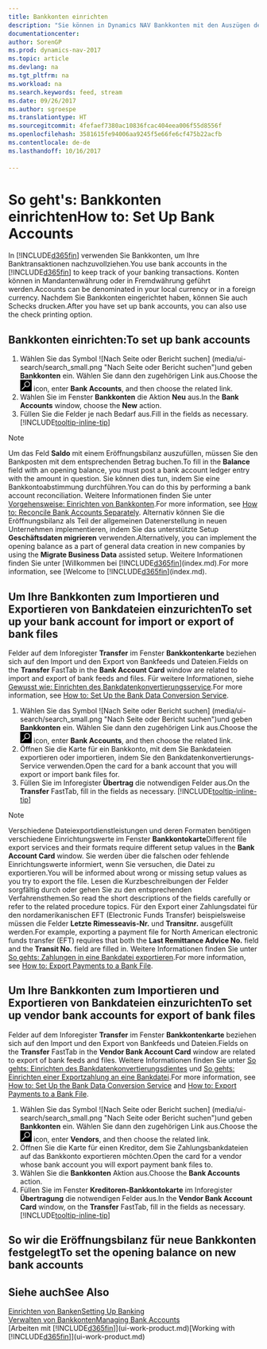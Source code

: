 ```yaml
---
title: Bankkonten einrichten
description: "Sie können in Dynamics NAV Bankkonten mit den Auszügen der Bank abstimmen."
documentationcenter: 
author: SorenGP
ms.prod: dynamics-nav-2017
ms.topic: article
ms.devlang: na
ms.tgt_pltfrm: na
ms.workload: na
ms.search.keywords: feed, stream
ms.date: 09/26/2017
ms.author: sgroespe
ms.translationtype: HT
ms.sourcegitcommit: 4fefaef7380ac10836fcac404eea006f55d8556f
ms.openlocfilehash: 3581615fe94006aa9245f5e66fe6cf475b22acfb
ms.contentlocale: de-de
ms.lasthandoff: 10/16/2017

---
```

# <a name="how-to-set-up-bank-accounts"></a><span data-ttu-id="cff76-103">So geht's: Bankkonten einrichten</span><span class="sxs-lookup"><span data-stu-id="cff76-103">How to: Set Up Bank Accounts</span></span>
<span data-ttu-id="cff76-104">In [!INCLUDE[d365fin](includes/d365fin_md.md)] verwenden Sie Bankkonten, um Ihre Banktransaktionen nachzuvollziehen.</span><span class="sxs-lookup"><span data-stu-id="cff76-104">You use bank accounts in the [!INCLUDE[d365fin](includes/d365fin_md.md)] to keep track of your banking transactions.</span></span> <span data-ttu-id="cff76-105">Konten können in Mandantenwährung oder in Fremdwährung geführt werden.</span><span class="sxs-lookup"><span data-stu-id="cff76-105">Accounts can be denominated in your local currency or in a foreign currency.</span></span> <span data-ttu-id="cff76-106">Nachdem Sie Bankkonten eingerichtet haben, können Sie auch Schecks drucken.</span><span class="sxs-lookup"><span data-stu-id="cff76-106">After you have set up bank accounts, you can also use the check printing option.</span></span>

## <a name="to-set-up-bank-accounts"></a><span data-ttu-id="cff76-107">Bankkonten einrichten:</span><span class="sxs-lookup"><span data-stu-id="cff76-107">To set up bank accounts</span></span>
1. <span data-ttu-id="cff76-108">Wählen Sie das Symbol ![Nach Seite oder Bericht suchen] (media/ui-search/search_small.png "Nach Seite oder Bericht suchen")und geben **Bankkonten** ein. Wählen Sie dann den zugehörigen Link aus.</span><span class="sxs-lookup"><span data-stu-id="cff76-108">Choose the ![Search for Page or Report](media/ui-search/search_small.png "Search for Page or Report icon") icon, enter **Bank Accounts**, and then choose the related link.</span></span>
2. <span data-ttu-id="cff76-109">Wählen Sie im Fenster **Bankkonten** die Aktion **Neu** aus.</span><span class="sxs-lookup"><span data-stu-id="cff76-109">In the **Bank Accounts** window, choose the **New** action.</span></span>
3. <span data-ttu-id="cff76-110">Füllen Sie die Felder je nach Bedarf aus.</span><span class="sxs-lookup"><span data-stu-id="cff76-110">Fill in the fields as necessary.</span></span> [!INCLUDE[tooltip-inline-tip](includes/tooltip-inline-tip_md.md)]

> [!NOTE]
> <span data-ttu-id="cff76-111">Um das Feld **Saldo** mit einem Eröffnungsbilanz auszufüllen, müssen Sie den Bankposten mit dem entsprechenden Betrag buchen.</span><span class="sxs-lookup"><span data-stu-id="cff76-111">To fill in the **Balance** field with an opening balance, you must post a bank account ledger entry with the amount in question.</span></span> <span data-ttu-id="cff76-112">Sie können dies tun, indem Sie eine Bankkontoabstimmung durchführen.</span><span class="sxs-lookup"><span data-stu-id="cff76-112">You can do this by performing a bank account reconciliation.</span></span> <span data-ttu-id="cff76-113">Weitere Informationen finden Sie unter [Vorgehensweise: Einrichten von Bankkonten](bank-how-reconcile-bank-accounts-separately.md).</span><span class="sxs-lookup"><span data-stu-id="cff76-113">For more information, see [How to: Reconcile Bank Accounts Separately](bank-how-reconcile-bank-accounts-separately.md).</span></span> <span data-ttu-id="cff76-114">Alternativ können Sie die Eröffnungsbilanz als Teil der allgemeinen Datenerstellung in neuen Unternehmen implementieren, indem Sie das unterstützte Setup **Geschäftsdaten migrieren** verwenden.</span><span class="sxs-lookup"><span data-stu-id="cff76-114">Alternatively, you can implement the opening balance as a part of general data creation in new companies by using the **Migrate Business Data** assisted setup.</span></span> <span data-ttu-id="cff76-115">Weitere Informationen finden Sie unter [Willkommen bei [!INCLUDE[d365fin](includes/d365fin_md.md)](index.md).</span><span class="sxs-lookup"><span data-stu-id="cff76-115">For more information, see [Welcome to [!INCLUDE[d365fin](includes/d365fin_md.md)](index.md).</span></span>

## <a name="to-set-up-your-bank-account-for-import-or-export-of-bank-files"></a><span data-ttu-id="cff76-116">Um Ihre Bankkonten zum Importieren und Exportieren von Bankdateien einzurichten</span><span class="sxs-lookup"><span data-stu-id="cff76-116">To set up your bank account for import or export of bank files</span></span>
<span data-ttu-id="cff76-117">Felder auf dem Inforegister **Transfer** im Fenster **Bankkontenkarte** beziehen sich auf den Import und den Export von Bankfeeds und Dateien.</span><span class="sxs-lookup"><span data-stu-id="cff76-117">Fields on the **Transfer** FastTab in the **Bank Account Card** window are related to import and export of bank feeds and files.</span></span> <span data-ttu-id="cff76-118">Für weitere Informationen, siehe [Gewusst wie: Einrichten des Bankdatenkonvertierungsservice](bank-how-setup-bank-data-conversion-service.md).</span><span class="sxs-lookup"><span data-stu-id="cff76-118">For more information, see [How to: Set Up the Bank Data Conversion Service](bank-how-setup-bank-data-conversion-service.md).</span></span>

1. <span data-ttu-id="cff76-119">Wählen Sie das Symbol ![Nach Seite oder Bericht suchen] (media/ui-search/search_small.png "Nach Seite oder Bericht suchen")und geben **Bankkonten** ein. Wählen Sie dann den zugehörigen Link aus.</span><span class="sxs-lookup"><span data-stu-id="cff76-119">Choose the ![Search for Page or Report](media/ui-search/search_small.png "Search for Page or Report icon") icon, enter **Bank Accounts**, and then choose the related link.</span></span>
2. <span data-ttu-id="cff76-120">Öffnen Sie die Karte für ein Bankkonto, mit dem Sie Bankdateien exportieren oder importieren, indem Sie den Bankdatenkonvertierungs-Service verwenden.</span><span class="sxs-lookup"><span data-stu-id="cff76-120">Open the card for a bank account that you will export or import bank files for.</span></span>
3. <span data-ttu-id="cff76-121">Füllen Sie im Inforegister **Übertrag** die notwendigen Felder aus.</span><span class="sxs-lookup"><span data-stu-id="cff76-121">On the **Transfer** FastTab, fill in the fields as necessary.</span></span> [!INCLUDE[tooltip-inline-tip](includes/tooltip-inline-tip_md.md)]

> [!NOTE]  
>   <span data-ttu-id="cff76-122">Verschiedene Dateiexportdienstleistungen und deren Formaten benötigen verschiedene Einrichtungswerte im Fenster **Bankkontokarte**</span><span class="sxs-lookup"><span data-stu-id="cff76-122">Different file export services and their formats require different setup values in the **Bank Account Card** window.</span></span> <span data-ttu-id="cff76-123">Sie werden über die falschen oder fehlende Einrichtungswerte informiert, wenn Sie versuchen, die Datei zu exportieren.</span><span class="sxs-lookup"><span data-stu-id="cff76-123">You will be informed about wrong or missing setup values as you try to export the file.</span></span> <span data-ttu-id="cff76-124">Lesen die Kurzbeschreibungen der Felder sorgfältig durch oder gehen Sie zu den entsprechenden Verfahrensthemen.</span><span class="sxs-lookup"><span data-stu-id="cff76-124">So read the short descriptions of the fields carefully or refer to the related procedure topics.</span></span> <span data-ttu-id="cff76-125">Für den Export einer Zahlungsdatei für den nordamerikanischen EFT (Electronic Funds Transfer) beispielsweise müssen die Felder **Letzte Rimesseavis-Nr.** und **Transitnr.** ausgefüllt werden.</span><span class="sxs-lookup"><span data-stu-id="cff76-125">For example, exporting a payment file for North American electronic funds transfer (EFT) requires that both the **Last Remittance Advice No.** field and the **Transit No.** field are filled in.</span></span> <span data-ttu-id="cff76-126">Weitere Informationen finden Sie unter [So gehts: Zahlungen in eine Bankdatei exportieren](payables-how-export-payments-bank-file.md).</span><span class="sxs-lookup"><span data-stu-id="cff76-126">For more information, see [How to: Export Payments to a Bank File](payables-how-export-payments-bank-file.md).</span></span>

## <a name="to-set-up-vendor-bank-accounts-for-export-of-bank-files"></a><span data-ttu-id="cff76-127">Um Ihre Bankkonten zum Importieren und Exportieren von Bankdateien einzurichten</span><span class="sxs-lookup"><span data-stu-id="cff76-127">To set up vendor bank accounts for export of bank files</span></span>
<span data-ttu-id="cff76-128">Felder auf dem Inforegister **Transfer** im Fenster **Bankkontenkarte** beziehen sich auf den Import und den Export von Bankfeeds und Dateien.</span><span class="sxs-lookup"><span data-stu-id="cff76-128">Fields on the **Transfer** FastTab in the **Vendor Bank Account Card** window are related to export of bank feeds and files.</span></span> <span data-ttu-id="cff76-129">Weitere Informationen finden Sie unter [So gehts: Einrichten des Bankdatenkonvertierungsdientes](bank-how-setup-bank-data-conversion-service.md) und [So gehts: Einrichten einer Exportzahlung an eine Bankdatei](payables-how-export-payments-bank-file.md).</span><span class="sxs-lookup"><span data-stu-id="cff76-129">For more information, see [How to: Set Up the Bank Data Conversion Service](bank-how-setup-bank-data-conversion-service.md) and [How to: Export Payments to a Bank File](payables-how-export-payments-bank-file.md).</span></span>

1. <span data-ttu-id="cff76-130">Wählen Sie das Symbol ![Nach Seite oder Bericht suchen] (media/ui-search/search_small.png "Nach Seite oder Bericht suchen")und geben **Bankkonten** ein. Wählen Sie dann den zugehörigen Link aus.</span><span class="sxs-lookup"><span data-stu-id="cff76-130">Choose the ![Search for Page or Report](media/ui-search/search_small.png "Search for Page or Report icon") icon, enter **Vendors**, and then choose the related link.</span></span>
2. <span data-ttu-id="cff76-131">Öffnen Sie die Karte für einen Kreditor, dem Sie Zahlungsbankdateien auf das Bankkonto exportieren möchten.</span><span class="sxs-lookup"><span data-stu-id="cff76-131">Open the card for a vendor whose bank account you will export payment bank files to.</span></span>
3. <span data-ttu-id="cff76-132">Wählen Sie die **Bankkonten** Aktion aus.</span><span class="sxs-lookup"><span data-stu-id="cff76-132">Choose the **Bank Accounts** action.</span></span>
3. <span data-ttu-id="cff76-133">Füllen Sie im Fenster **Kreditoren-Bankkontokarte** im Inforegister **Übertragung** die notwendigen Felder aus.</span><span class="sxs-lookup"><span data-stu-id="cff76-133">In the **Vendor Bank Account Card** window, on the **Transfer** FastTab, fill in the fields as necessary.</span></span> [!INCLUDE[tooltip-inline-tip](includes/tooltip-inline-tip_md.md)]

## <a name="to-set-the-opening-balance-on-new-bank-accounts"></a><span data-ttu-id="cff76-134">So wir die Eröffnungsbilanz für neue Bankkonten festgelegt</span><span class="sxs-lookup"><span data-stu-id="cff76-134">To set the opening balance on new bank accounts</span></span>


## <a name="see-also"></a><span data-ttu-id="cff76-135">Siehe auch</span><span class="sxs-lookup"><span data-stu-id="cff76-135">See Also</span></span>
[<span data-ttu-id="cff76-136">Einrichten von Banken</span><span class="sxs-lookup"><span data-stu-id="cff76-136">Setting Up Banking</span></span>](bank-setup-banking.md)  
[<span data-ttu-id="cff76-137">Verwalten von Bankkonten</span><span class="sxs-lookup"><span data-stu-id="cff76-137">Managing Bank Accounts</span></span>](bank-manage-bank-accounts.md)  
<span data-ttu-id="cff76-138">[Arbeiten mit [!INCLUDE[d365fin](includes/d365fin_md.md)]](ui-work-product.md)</span><span class="sxs-lookup"><span data-stu-id="cff76-138">[Working with [!INCLUDE[d365fin](includes/d365fin_md.md)]](ui-work-product.md)</span></span>

